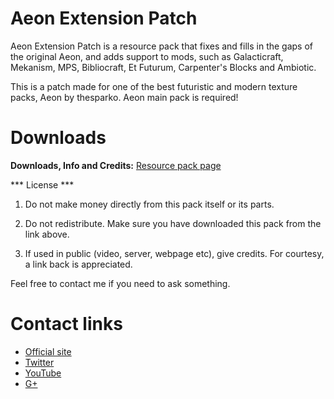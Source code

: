 # Aeon Extension Patch

Aeon Extension Patch is a resource pack that fixes and fills in the gaps of the original Aeon, and adds support to mods, such as Galacticraft, Mekanism, MPS, Bibliocraft, Et Futurum, Carpenter's Blocks and Ambiotic.

This is a patch made for one of the best futuristic and modern texture packs, Aeon by thesparko. Aeon main pack is required!


# Downloads

**Downloads, Info and Credits:** [Resource pack page](http://www.ezerarch.com/resourcepacks.html)


*** License ***

1. Do not make money directly from this pack itself or its parts.

2. Do not redistribute. Make sure you have downloaded this pack from the link above.

3. If used in public (video, server, webpage etc), give credits. For courtesy, a link back is appreciated.

Feel free to contact me if you need to ask something.


# Contact links

* [Official site](http://www.ezerarch.com/)
* [Twitter](http://twitter.com/EzerArch)
* [YouTube](http://www.youtube.com/EzerArch)
* [G+](http://gplus.ezerarch.com/)
